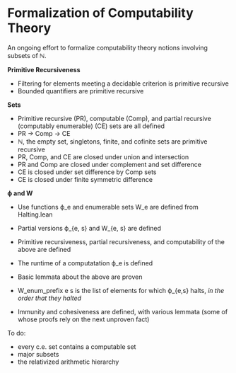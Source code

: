 # Formalization of Computability Theory

An ongoing effort to formalize computability theory notions involving subsets of ℕ.

**Primitive Recursiveness**
- Filtering for elements meeting a decidable criterion is primitive recursive
- Bounded quantifiers are primitive recursive

**Sets**
- Primitive recursive (PR), computable (Comp), and partial recursive (computably enumerable) (CE) sets are all defined
-  PR -> Comp -> CE
- ℕ, the empty set, singletons, finite, and cofinite sets are primitive recursive
- PR, Comp, and CE are closed under union and intersection
- PR and Comp are closed under complement and set difference
- CE is closed under set difference by Comp sets
- CE is closed under finite symmetric difference

**ϕ and W**
- Use functions ϕ_e and enumerable sets W_e are defined from Halting.lean
- Partial versions ϕ_{e, s} and W_{e, s} are defined
- Primitive recursiveness, partial recursiveness, and computability of the above are defined
- The runtime of a computatation ϕ_e is defined
- Basic lemmata about the above are proven
- W_enum_prefix e s is the list of elements for which ϕ_{e,s} halts, *in the order that they halted*

- Immunity and cohesiveness are defined, with various lemmata (some of whose proofs rely on the next unproven fact)

To do:
- every c.e. set contains a computable set
- major subsets
- the relativized arithmetic hierarchy